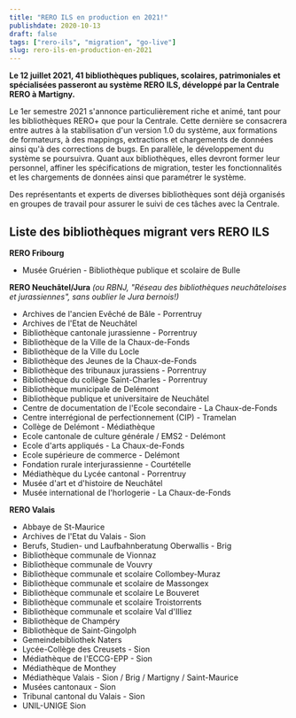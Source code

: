 ```yaml
---
title: "RERO ILS en production en 2021!"
publishdate: 2020-10-13
draft: false
tags: ["rero-ils", "migration", "go-live"]
slug: rero-ils-en-production-en-2021
---
```


**Le 12 juillet 2021, 41 bibliothèques publiques, scolaires, patrimoniales et spécialisées passeront au système RERO ILS, développé par la Centrale RERO à Martigny.**

<!--more-->

Le 1er semestre 2021 s'annonce particulièrement riche et animé, tant pour les bibliothèques RERO+ que pour la Centrale. Cette dernière se consacrera entre autres à la stabilisation d'un version 1.0 du système, aux formations de formateurs, à des mappings, extractions et chargements de données ainsi qu'à des corrections de bugs. En parallèle, le développement du système se poursuivra. Quant aux bibliothèques, elles devront former leur personnel, affiner les spécifications de migration, tester les fonctionnalités et les chargements de données ainsi que paramétrer le système.

Des représentants et experts de diverses bibliothèques sont déjà organisés en groupes de travail pour assurer le suivi de ces tâches avec la Centrale.

## Liste des bibliothèques migrant vers RERO ILS

**RERO Fribourg**

* Musée Gruérien - Bibliothèque publique et scolaire de Bulle

**RERO Neuchâtel/Jura** *(ou RBNJ, "Réseau des bibliothèques neuchâteloises et jurassiennes", sans oublier le Jura bernois!)*

* Archives de l'ancien Evêché de Bâle - Porrentruy
* Archives de l'Etat de Neuchâtel
* Bibliothèque cantonale jurassienne - Porrentruy
* Bibliothèque de la Ville de la Chaux-de-Fonds
* Bibliothèque de la Ville du Locle
* Bibliothèque des Jeunes de la Chaux-de-Fonds
* Bibliothèque des tribunaux jurassiens - Porrentruy
* Bibliothèque du collège Saint-Charles - Porrentruy
* Bibliothèque municipale de Delémont
* Bibliothèque publique et universitaire de Neuchâtel
* Centre de documentation de l'Ecole secondaire - La Chaux-de-Fonds
* Centre interrégional de perfectionnement (CIP) - Tramelan
* Collège de Delémont - Médiathèque
* Ecole cantonale de culture générale / EMS2 - Delémont
* Ecole d'arts appliqués - La Chaux-de-Fonds
* Ecole supérieure de commerce - Delémont
* Fondation rurale interjurassienne - Courtételle
* Médiathèque du Lycée cantonal - Porrentruy
* Musée d'art et d'histoire de Neuchâtel
* Musée international de l'horlogerie - La Chaux-de-Fonds

**RERO Valais**

* Abbaye de St-Maurice
* Archives de l'Etat du Valais - Sion
* Berufs, Studien- und Laufbahnberatung Oberwallis - Brig
* Bibliothèque communale de Vionnaz
* Bibliothèque communale de Vouvry
* Bibliothèque communale et scolaire Collombey-Muraz
* Bibliothèque communale et scolaire de Massongex
* Bibliothèque communale et scolaire Le Bouveret
* Bibliothèque communale et scolaire Troistorrents
* Bibliothèque communale et scolaire Val d'Illiez
* Bibliothèque de Champéry
* Bibliothèque de Saint-Gingolph
* Gemeindebibliothek Naters
* Lycée-Collège des Creusets - Sion
* Médiathèque de l'ECCG-EPP - Sion
* Médiathèque de Monthey
* Médiathèque Valais - Sion / Brig / Martigny / Saint-Maurice
* Musées cantonaux - Sion
* Tribunal cantonal du Valais - Sion
* UNIL-UNIGE Sion